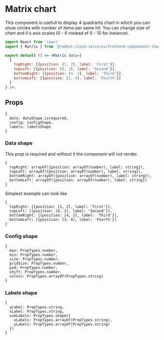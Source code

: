 # Matrix chart

This component is usefull to display 4 quadrants chart in which you can show circles with number of items per same hit.
You can change size of chart and it's axis scales (0 - 6 instead of 0 - 10 for instance).

```jsx
import React from 'react'
import { Matrix } from '@redhat-cloud-services/frontend-components-charts';

export default () => <Matrix data={
  {
    topRight: [{position: [1, 2], label: 'First'}],
    topLeft: [{position: [0, 3], label: 'Second'}],
    bottomRight: [{position: [4, 2], label: 'Third'}],
    bottomLeft: [{position: [3, 4], label: 'Fourth'}]
  }
} />;
```

## Props

```JS
{
  data: dataShape.isrequired,
  config: configShape,
  labels: labelsShape
}
```

### Data shape

This prop is required and without it the component will not render.

```JS
{
  topRight: arrayOf({position: arrayOf(number), label: string}),
  topLeft: arrayOf({position: arrayOf(number), label: string}),
  bottomRight: arrayOf({position: arrayOf(number), label: string}),
  bottomLeft: arrayOf({position: arrayOf(number), label: string})
}
```

Simplest example can look like

```JS
{
  topRight: [{position: [1, 2], label: 'First'}],
  topLeft: [{position: [0, 3], label: 'Second'}],
  bottomRight: [{position: [4, 2], label: 'Third'}],
  bottomLeft: [{position: [3, 4], label: 'Fourth'}]
}
```

### Config shape

```JS
{
  max: PropTypes.number,
  min: PropTypes.number,
  size: PropTypes.number,
  gridSize: PropTypes.number,
  pad: PropTypes.number,
  shift: PropTypes.number,
  colors: PropTypes.arrayOf(PropTypes.string)
}
```

### Labels shape

```JS
{
  yLabel: PropTypes.string,
  xLabel: PropTypes.string,
  subLabels: PropTypes.shape({
    xLabels: PropTypes.arrayOf(PropTypes.string),
    yLabels: PropTypes.arrayOf(PropTypes.string)
  })
}
```

